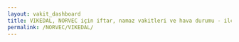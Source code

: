 ```yaml
---
layout: vakit_dashboard
title: VIKEDAL, NORVEC için iftar, namaz vakitleri ve hava durumu - ilçe/eyalet seç
permalink: /NORVEC/VIKEDAL/
---
```


<script type="text/javascript">
  var GLOBAL_COUNTRY = 'NORVEC';
  var GLOBAL_CITY = 'VIKEDAL';
  var GLOBAL_STATE = '';
  var lat = 72;
  var lon = 21;
</script>
